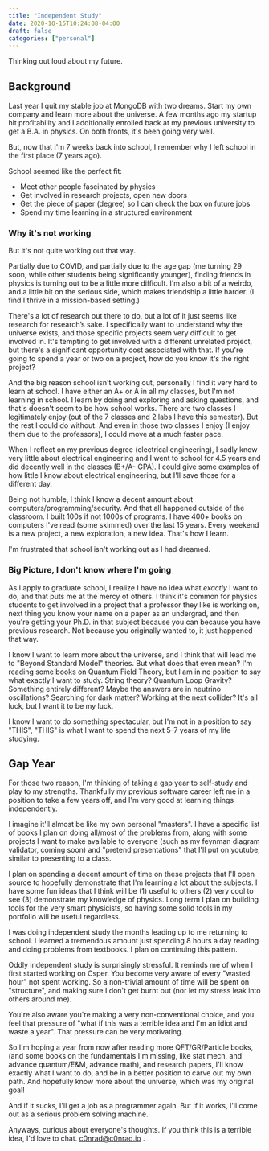 ```yaml
---
title: "Independent Study"
date: 2020-10-15T10:24:08-04:00
draft: false
categories: ["personal"]
---
```


Thinking out loud about my future.

<!--more-->

## Background

Last year I quit my stable job at MongoDB with two dreams. Start my own company and learn more about the universe. A few months ago my startup hit profitability and I additionally enrolled back at my previous university to get a B.A. in physics. On both fronts, it's been going very well.

But, now that I'm 7 weeks back into school, I remember why I left school in the first place (7 years ago).

School seemed like the perfect fit:

- Meet other people fascinated by physics
- Get involved in research projects, open new doors
- Get the piece of paper (degree) so I can check the box on future jobs
- Spend my time learning in a structured environment

### Why it's not working

But it's not quite working out that way.

Partially due to COVID, and partially due to the age gap (me turning 29 soon, while other students being significantly younger), finding friends in physics is turning out to be a little more difficult. I'm also a bit of a weirdo, and a little bit on the serious side, which makes friendship a little harder. (I find I thrive in a mission-based setting.)

There's a lot of research out there to do, but a lot of it just seems like research for research’s sake. I specifically want to understand why the universe exists, and those specific projects seem very difficult to get involved in. It's tempting to get involved with a different unrelated project, but there's a significant opportunity cost associated with that. If you're going to spend a year or two on a project, how do you know it's the right project?

And the big reason school isn't working out, personally I find it very hard to learn at school. I have either an A+ or A in all my classes, but I'm not learning in school. I learn by doing and exploring and asking questions, and that's doesn't seem to be how school works. There are two classes I legitimately enjoy (out of the 7 classes and 2 labs I have this semester). But the rest I could do without. And even in those two classes I enjoy (I enjoy them due to the professors), I could move at a much faster pace.

When I reflect on my previous degree (electrical engineering), I sadly know very little about electrical engineering and I went to school for 4.5 years and did decently well in the classes (B+/A- GPA). I could give some examples of how little I know about electrical engineering, but I'll save those for a different day.

Being not humble, I think I know a decent amount about computers/programming/security. And that all happened outside of the classroom. I built 100s if not 1000s of programs. I have 400+ books on computers I've read (some skimmed) over the last 15 years. Every weekend is a new project, a new exploration, a new idea. That's how I learn.

I'm frustrated that school isn't working out as I had dreamed.

### Big Picture, I don't know where I'm going

As I apply to graduate school, I realize I have no idea what _exactly_ I want to do, and that puts me at the mercy of others. I think it's common for physics students to get involved in a project that a professor they like is working on, next thing you know your name on a paper as an undergrad, and then you're getting your Ph.D. in that subject because you can because you have previous research. Not because you originally wanted to, it just happened that way.

I know I want to learn more about the universe, and I think that will lead me to "Beyond Standard Model" theories. But what does that even mean? I'm reading some books on Quantum Field Theory, but I am in no position to say what exactly I want to study. String theory? Quantum Loop Gravity? Something entirely different? Maybe the answers are in neutrino oscillations? Searching for dark matter? Working at the next collider? It's all luck, but I want it to be my luck.

I know I want to do something spectacular, but I'm not in a position to say "THIS", "THIS" is what I want to spend the next 5-7 years of my life studying.

## Gap Year

For those two reason, I'm thinking of taking a gap year to self-study and play to my strengths. Thankfully my previous software career left me in a position to take a few years off, and I'm very good at learning things independently.

I imagine it'll almost be like my own personal "masters". I have a specific list of books I plan on doing all/most of the problems from, along with some projects I want to make available to everyone (such as my feynman diagram validator, coming soon) and "pretend presentations" that I'll put on youtube, similar to presenting to a class.

I plan on spending a decent amount of time on these projects that I'll open source to hopefully demonstrate that I'm learning a lot about the subjects. I have some fun ideas that I think will be (1) useful to others (2) very cool to see (3) demonstrate my knowledge of physics. Long term I plan on building tools for the very smart physicists, so having some solid tools in my portfolio will be useful regardless.

I was doing independent study the months leading up to me returning to school. I learned a tremendous amount just spending 8 hours a day reading and doing problems from textbooks. I plan on continuing this pattern.

Oddly independent study is surprisingly stressful. It reminds me of when I first started working on Csper. You become very aware of every "wasted hour" not spent working. So a non-trivial amount of time will be spent on "structure", and making sure I don't get burnt out (nor let my stress leak into others around me).

You're also aware you're making a very non-conventional choice, and you feel that pressure of "what if this was a terrible idea and I'm an idiot and waste a year". That pressure can be very motivating.

So I'm hoping a year from now after reading more QFT/GR/Particle books, (and some books on the fundamentals I'm missing, like stat mech, and advance quantum/E&M, advance math), and research papers, I'll know exactly what I want to do, and be in a better position to carve out my own path. And hopefully know more about the universe, which was my original goal!

And if it sucks, I'll get a job as a programmer again. But if it works, I'll come out as a serious problem solving machine.

Anyways, curious about everyone's thoughts. If you think this is a terrible idea, I'd love to chat. c0nrad@c0nrad.io .
